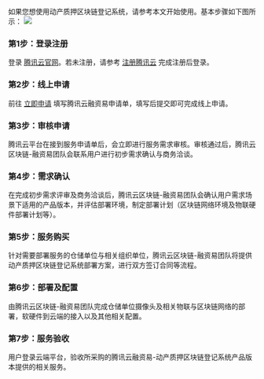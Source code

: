 如果您想使用动产质押区块链登记系统，请参考本文开始使用。基本步骤如下图所示：
![](https://main.qcloudimg.com/raw/5bbbc35ae748782d33beca65f85eef4e.png)

### 第1步：登录注册
登录 [腾讯云官网](https://cloud.tencent.com/)。若未注册，请参考 [注册腾讯云](https://cloud.tencent.com/document/product/378/17985) 完成注册后登录。

### 第2步：线上申请
前往 [立即申请](https://cloud.tencent.com/apply/p/fflkcxjygk7) 填写腾讯云融资易申请单，填写后提交即可完成线上申请。

### 第3步：审核申请
腾讯云平台在接到服务申请单后，会立即进行服务需求审核。审核通过后，腾讯云区块链-融资易团队会联系用户进行初步需求确认与商务洽谈。

### 第4步：需求确认
在完成初步需求评审及商务洽谈后，腾讯云区块链-融资易团队会确认用户需求场景下适用的产品版本，并评估部署环境，制定部署计划（区块链网络环境及物联硬件部署计划等）。

### 第5步：服务购买
针对需要部署服务的仓储单位与相关组织单位，腾讯云区块链-融资易团队将提供动产质押区块链登记系统部署方案，进行双方签订合同等流程。

### 第6步：部署及配置
由腾讯云区块链-融资易团队完成仓储单位摄像头及相关物联与区块链网络的部署，软硬件到云端的接入以及其他相关配置。

### 第7步：服务验收
用户登录云端平台，验收所采购的腾讯云融资易-动产质押区块链登记系统产品版本提供的相关服务。
